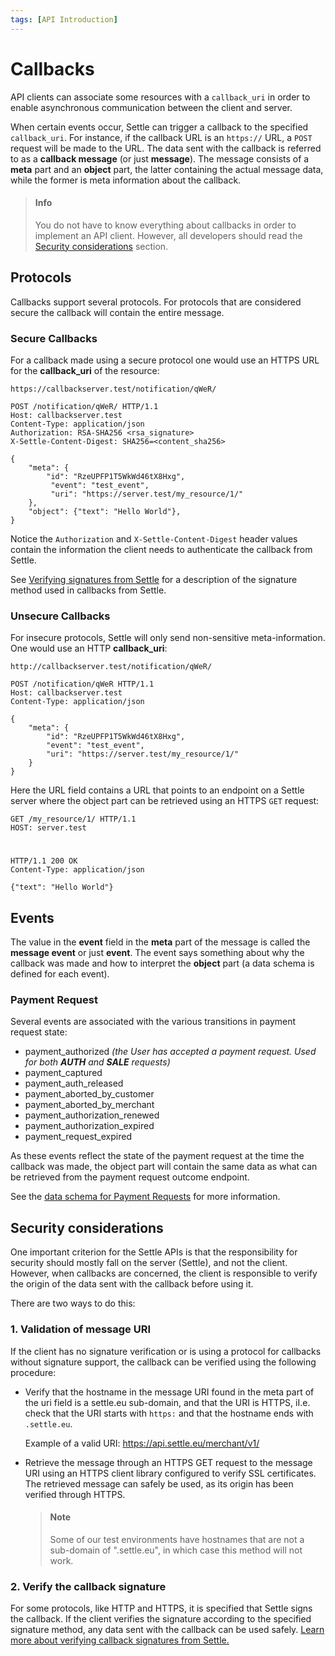 ```yaml
---
tags: [API Introduction]
---
```


# Callbacks

API clients can associate some resources with a `callback_uri` in order to enable asynchronous communication between the client and server.

When certain events occur, Settle can trigger a callback to the specified `callback_uri`. For instance, if the callback URL is an `https://` URL, a `POST` request will be made to the URL. The data sent with the callback is referred to as a **callback message** (or just **message**). The message consists of a **meta** part and an **object** part, the latter containing the actual message data, while the former is meta information about the callback.

> #### Info
>
> You do not have to know everything about callbacks in order to implement an API client. However, all developers should read the [Security considerations](#security-considerations) section.

####

## Protocols

Callbacks support several protocols. For protocols that are considered secure the callback will contain the entire message.

### Secure Callbacks
For a callback made using a secure protocol one would use an HTTPS URL for the **callback_uri** of the resource: 

`https://callbackserver.test/notification/qWeR/`

```http title="Example request"
POST /notification/qWeR/ HTTP/1.1
Host: callbackserver.test
Content-Type: application/json
Authorization: RSA-SHA256 <rsa_signature>
X-Settle-Content-Digest: SHA256=<content_sha256>

{
    "meta": {
        "id": "RzeUPFP1T5WkWd46tX8Hxg",
         "event": "test_event",
         "uri": "https://server.test/my_resource/1/"
    },
    "object": {"text": "Hello World"},
}
```

Notice the `Authorization` and `X-Settle-Content-Digest` header values contain the information the client needs to authenticate the callback from Settle.

See [Verifying signatures from Settle](./ZG9jOjM0ODE0NTg4-verifying-signatures-from-settle) for a description of the signature method used in callbacks from Settle.

### Unsecure Callbacks

For insecure protocols, Settle will only send non-sensitive meta-information. One would use an HTTP **callback_uri**:

`http://callbackserver.test/notification/qWeR/`

```http title="Example request"
POST /notification/qWeR HTTP/1.1
Host: callbackserver.test
Content-Type: application/json

{
    "meta": {
        "id": "RzeUPFP1T5WkWd46tX8Hxg",
        "event": "test_event",
        "uri": "https://server.test/my_resource/1/"
    }
}
```

Here the URL field contains a URL that points to an endpoint on a Settle server where the object part can be retrieved using an HTTPS `GET` request:

```http title="Request"
GET /my_resource/1/ HTTP/1.1
HOST: server.test
```
#

```http title="Response"
HTTP/1.1 200 OK
Content-Type: application/json

{"text": "Hello World"}
```

####

## Events

The value in the **event** field in the **meta** part of the message is called the **message event** or just **event**. The event says something about why the callback was made and how to interpret the **object** part (a data schema is defined for each event).

### Payment Request

Several events are associated with the various transitions in payment request state:

- payment_authorized *(the User has accepted a payment request. Used for both **AUTH** and **SALE** requests)*
- payment_captured
- payment_auth_released
- payment_aborted_by_customer
- payment_aborted_by_merchant
- payment_authorization_renewed
- payment_authorization_expired
- payment_request_expired

As these events reflect the state of the payment request at the time the callback was made, the object part will contain the same data as what can be retrieved from the payment request outcome endpoint.

See the [data schema for Payment Requests](./b3A6ODY4MjgyNA-merchant-payment-request-create#request-body) for more information.



## Security considerations

One important criterion for the Settle APIs is that the responsibility for security should mostly fall on the server (Settle), and not the client. However, when callbacks are concerned, the client is responsible to verify the origin of the data sent with the callback before using it.

There are two ways to do this:

### 1. Validation of message URI
If the client has no signature verification or is using a protocol for callbacks without signature support, the callback can be verified using the following procedure:

- Verify that the hostname in the message URI found in the meta part of the uri field is a settle.eu sub-domain, and that the URI is HTTPS, iI.e. check that the URI starts with `https:` and that the hostname ends with `.settle.eu`.

  Example of a valid URI:
  https://api.settle.eu/merchant/v1/
 

- Retrieve the message through an HTTPS GET request to the message URI using an HTTPS client library configured to verify SSL certificates. The retrieved message can safely be used, as its origin has been verified through HTTPS.

  > #### Note
  >
  > Some of our test environments have hostnames that are not a sub-domain of ".settle.eu", in which case this method will not work.
 

### 2. Verify the callback signature
For some protocols, like HTTP and HTTPS, it is specified that Settle signs the callback. If the client verifies the signature according to the specified signature method, any data sent with the callback can be used safely.
[Learn more about verifying callback signatures from Settle.](./ZG9jOjM0NzQwMDAw-verifying-signatures-from-settle)

